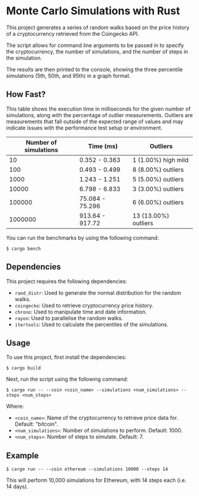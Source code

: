 # Monte Carlo Simulations with Rust

This project generates a series of random walks based on the price history of a cryptocurrency retrieved from the Coingecko API.

The script allows for command line arguments to be passed in to specify the cryptocurrency, the number of simulations, and the number of steps in the simulation.

The results are then printed to the console, showing the three percentile simulations (5th, 50th, and 95th) in a graph format.

## How Fast?

This table shows the execution time in milliseconds for the given number of simulations, along with the percentage of outlier measurements. Outliers are measurements that fall outside of the expected range of values and may indicate issues with the performance test setup or environment.

| Number of simulations | Time (ms)       | Outliers             |
| --------------------- | --------------- | -------------------- |
| 10                    | 0.352 - 0.363   | 1 (1.00%) high mild  |
| 100                   | 0.493 - 0.499   | 8 (8.00%) outliers   |
| 1000                  | 1.243 - 1.251   | 5 (5.00%) outliers   |
| 10000                 | 6.798 - 6.833   | 3 (3.00%) outliers   |
| 100000                | 75.084 - 75.296 | 6 (6.00%) outliers   |
| 1000000               | 913.64 - 917.72 | 13 (13.00%) outliers |

You can run the benchmarks by using the following command:

```
$ cargo bench
```

## Dependencies

This project requires the following dependencies:

- `rand_distr`: Used to generate the normal distribution for the random walks.
- `coingecko`: Used to retrieve cryptocurrency price history.
- `chrono`: Used to manipulate time and date information.
- `rayon`: Used to parallelise the random walks.
- `itertools`: Used to calculate the percentiles of the simulations.

## Usage

To use this project, first install the dependencies:

```
$ cargo build
```

Next, run the script using the following command:

```
$ cargo run -- --coin <coin_name> --simulations <num_simulations> --steps <num_steps>
```

Where:

- `<coin_name>`: Name of the cryptocurrency to retrieve price data for. Default: "bitcoin".
- `<num_simulations>`: Number of simulations to perform. Default: 1000.
- `<num_steps>`: Number of steps to simulate. Default: 7.

## Example

```
$ cargo run -- --coin ethereum --simulations 10000 --steps 14
```

This will perform 10,000 simulations for Ethereum, with 14 steps each (i.e. 14 days).
